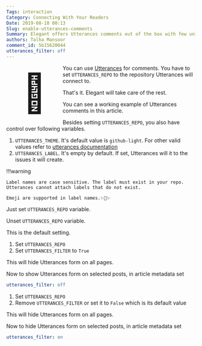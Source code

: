 ```yaml
---
Tags: interaction
Category: Connecting With Your Readers
Date: 2019-08-18 00:13
Slug: enable-utterances-comments
Summary: Elegant offers Utterances comments out of the box with few unique features
authors: Talha Mansoor
comment_id: 5b15620044
utterances_filter: off
---
```


<div style="width:150px;height:150px;font-size:100px;float:left;text-align:center;vertical-align: middle;line-height:150px;">🔮</div>

You can use [Utterances](https://utteranc.es/) for comments. You have to set `UTTERANCES_REPO` to the repository Utterances will connect to.

That's it. Elegant will take care of the rest.

You can see a working example of Utterances comments in this article.

Besides setting `UTTERANCES_REPO`, you also have control over following variables.

1. `UTTERANCES_THEME`. It's default value is `github-light`. For other valid values refer to [utterances documentation](https://utteranc.es/)
1. `UTTERANCES_LABEL`. It's empty by default. If set, Utterances will it to the issues it will create.

!!!warning

    Label names are case sensitive. The label must exist in your repo. Utterances cannot attach labels that do not exist.

    Emoji are supported in label names.✨💬✨

Just set `UTTERANCES_REPO` variable.

Unset `UTTERANCES_REPO` variable.

This is the default setting.

1. Set `UTTERANCES_REPO`
1. Set `UTTERANCES_FILTER` to `True`

This will hide Utterances form on all pages.

Now to show Utterances form on selected posts, in article metadata set

```yaml
utterances_filter: off
```

1. Set `UTTERANCES_REPO`
1. Remove `UTTERANCES_FILTER` or set it to `False` which is its default value

This will hide Utterances form on all pages.

Now to hide Utterances form on selected posts, in article metadata set

```yaml
utterances_filter: on
```
